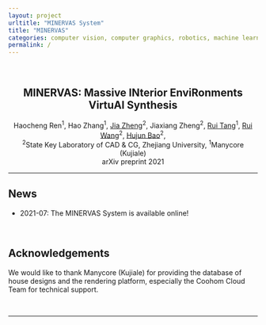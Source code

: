 ```yaml
---
layout: project
urltitle: "MINERVAS System"
title: "MINERVAS"
categories: computer vision, computer graphics, robotics, machine learning, system
permalink: /
---
```


<br>
<div class="row">
  <div class="col-xs-12">
    <center><h2>MINERVAS: Massive INterior EnviRonments VirtuAl Synthesis</h2></center>
    <center>
      Haocheng Ren<sup>1</sup>,
      Hao Zhang<sup>1</sup>,
      <a href="https://bertjiazhe,ng.github.io/">Jia Zheng</a><sup>2</sup>,
      Jiaxiang Zheng<sup>2</sup>,
      <a href="http://scholar.google.com/citations?user=dwvfKSkAAAAJ&hl=en">Rui Tang</a><sup>1</sup>,
      <a href="http://www.cad.zju.edu.cn/home/rwang/">Rui Wang</a><sup>2</sup>,
      <a href="http://www.cad.zju.edu.cn/home/bao/">Hujun Bao</a><sup>2</sup>,
    </center>
    <center>
      <sup>2</sup>State Key Laboratory of CAD &amp; CG, Zhejiang University,
      <sup>1</sup>Manycore (Kujiale)
    </center>
    <center>
      arXiv preprint 2021
    </center>
  </div>
</div>

<hr>

<!-- <div class="row">
  <div class="col-md-12">
    <img src="{{ "/static/img/system.png" | prepend:site.baseurl }}">
    <p>
      <center><iframe width="980" height="500" src="TODO" frameborder="0" allow="accelerometer; autoplay; encrypted-media; gyroscope; picture-in-picture" allowfullscreen></iframe></center>
    </p>
  </div>
</div><br> -->

<div class="row" id="news">
  <div class="col-xs-12">
    <h2>News</h2>
  </div>
</div>

<div class="row">
  <div class="col-xs-12">
    <ul>
      <li>2021-07: The MINERVAS System is available online!</li>
    </ul>
  </div>
</div><br>

<div class="row">
  <div class="col-xs-12">
    <h2>Acknowledgements</h2>
  </div>
</div>

<div class="row">
  <div class="col-xs-12">
    <p>
      We would like to thank Manycore (Kujiale) for providing the database of house designs and the rendering platform, especially the Coohom Cloud Team for technical support.
    </p>
  </div>
</div><br>

<hr>
